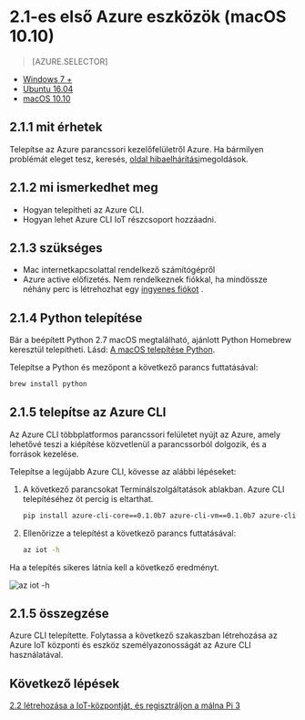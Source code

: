 <properties
 pageTitle="Azure eszközökhöz (macOS 10.10) |} Microsoft Azure"
 description="MacOS Python és Azure parancssori kezelőfelületről Azure telepíthető."
 services="iot-hub"
 documentationCenter=""
 authors="shizn"
 manager="timlt"
 tags=""
 keywords=""/>

<tags
 ms.service="iot-hub"
 ms.devlang="multiple"
 ms.topic="article"
 ms.tgt_pltfrm="na"
 ms.workload="na"
 ms.date="10/21/2016"
 ms.author="xshi"/>

# <a name="21-get-azure-tools-macos-1010"></a>2.1-es első Azure eszközök (macOS 10.10)

> [AZURE.SELECTOR]
- [Windows 7 +](iot-hub-raspberry-pi-kit-node-lesson2-get-azure-tools-win32.md)
- [Ubuntu 16.04](iot-hub-raspberry-pi-kit-node-lesson2-get-azure-tools-ubuntu.md)
- [macOS 10.10](iot-hub-raspberry-pi-kit-node-lesson2-get-azure-tools-mac.md)

## <a name="211-what-you-will-do"></a>2.1.1 mit érhetek

Telepítse az Azure parancssori kezelőfelületről Azure. Ha bármilyen problémát eleget tesz, keresés, [oldal hibaelhárítási](iot-hub-raspberry-pi-kit-node-troubleshooting.md)megoldások.

## <a name="212-what-you-will-learn"></a>2.1.2 mi ismerkedhet meg

- Hogyan telepítheti az Azure CLI.
- Hogyan lehet Azure CLI IoT részcsoport hozzáadni.

## <a name="213-what-you-need"></a>2.1.3 szükséges

- Mac internetkapcsolattal rendelkező számítógépről
- Azure active előfizetés. Nem rendelkeznek fiókkal, ha mindössze néhány perc is létrehozhat egy [ingyenes fiókot](https://azure.microsoft.com/free/) .

## <a name="214-install-python"></a>2.1.4 Python telepítése

Bár a beépített Python 2.7 macOS megtalálható, ajánlott Python Homebrew keresztül telepítheti. Lásd: [A macOS telepítése Python](http://docs.python-guide.org/en/latest/starting/install/osx/).

Telepítse a Python és mezőpont a következő parancs futtatásával:

```bash
brew install python
```

## <a name="215-install-the-azure-cli"></a>2.1.5 telepítse az Azure CLI

Az Azure CLI többplatformos parancssori felületet nyújt az Azure, amely lehetővé teszi a kiépítése közvetlenül a parancssorból dolgozik, és a források kezelése. 

Telepítse a legújabb Azure CLI, kövesse az alábbi lépéseket:

1. A következő parancsokat Terminálszolgáltatások ablakban. Azure CLI telepítéséhez öt percig is eltarthat.

    ```bash
    pip install azure-cli-core==0.1.0b7 azure-cli-vm==0.1.0b7 azure-cli-storage==0.1.0b7 azure-cli-role==0.1.0b7 azure-cli-resource==0.1.0b7 azure-cli-profile==0.1.0b7 azure-cli-network==0.1.0b7 azure-cli-iot==0.1.0b7 azure-cli-feedback==0.1.0b7 azure-cli-configure==0.1.0b7 azure-cli-component==0.1.0b7 azure-cli==0.1.0b7
    ```

2. Ellenőrizze a telepítést a következő parancs futtatásával:

    ```bash
    az iot -h
    ```
  
Ha a telepítés sikeres látnia kell a következő eredményt.

![az iot -h](media/iot-hub-raspberry-pi-lessons/lesson2/az_iot_help_osx.png)

## <a name="215-summary"></a>2.1.5 összegzése

Azure CLI telepítette. Folytassa a következő szakaszban létrehozása az Azure IoT központi és eszköz személyazonosságát az Azure CLI használatával.

## <a name="next-steps"></a>Következő lépések

[2.2 létrehozása a IoT-központját, és regisztráljon a málna Pi 3](iot-hub-raspberry-pi-kit-node-lesson2-prepare-azure-iot-hub.md)
